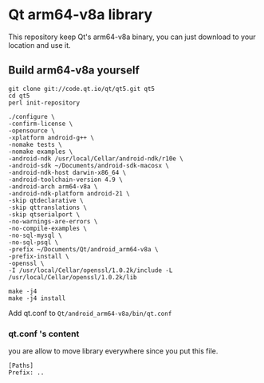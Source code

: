 # Qt arm64-v8a library
This repository keep Qt's arm64-v8a binary, you can just download to your location and use it.



## Build arm64-v8a yourself
```
git clone git://code.qt.io/qt/qt5.git qt5
cd qt5
perl init-repository

./configure \
-confirm-license \
-opensource \
-xplatform android-g++ \
-nomake tests \
-nomake examples \
-android-ndk /usr/local/Cellar/android-ndk/r10e \
-android-sdk ~/Documents/android-sdk-macosx \
-android-ndk-host darwin-x86_64 \
-android-toolchain-version 4.9 \
-android-arch arm64-v8a \
-android-ndk-platform android-21 \
-skip qtdeclarative \
-skip qttranslations \
-skip qtserialport \
-no-warnings-are-errors \
-no-compile-examples \
-no-sql-mysql \
-no-sql-psql \
-prefix ~/Documents/Qt/android_arm64-v8a \
-prefix-install \
-openssl \
-I /usr/local/Cellar/openssl/1.0.2k/include -L /usr/local/Cellar/openssl/1.0.2k/lib

make -j4
make -j4 install

```

Add qt.conf to `Qt/android_arm64-v8a/bin/qt.conf`

### qt.conf 's content
you are allow to move library everywhere since you put this file.
```
[Paths]
Prefix: ..
```
